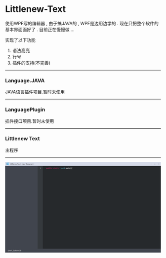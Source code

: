 # Littlenew-Text
使用WPF写的编辑器 , 由于搞JAVA的 , WPF是边用边学的 . 现在只把整个软件的基本界面画好了 . 目前正在慢慢做 ... 

实现了以下功能

1. 语法高亮
2. 行号
3. 插件的支持(不完善)

---

### Language.JAVA 
JAVA语言插件项目.暂时未使用

---
### LanguagePlugin
插件接口项目.暂时未使用

---

### Littlenew Text
主程序

---

![main](https://github.com/eightpigs/Littlenew-Text/blob/master/Screenshots/Littlenew%20Text_01.png?raw=true)

